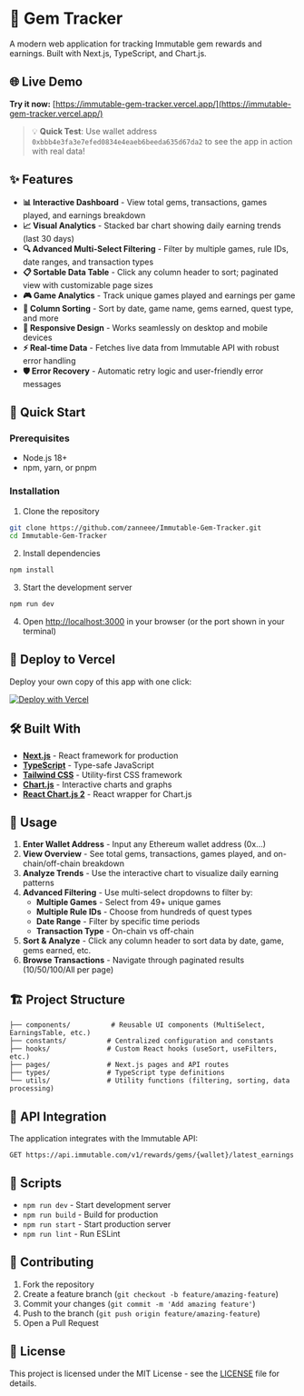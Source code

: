 # 💎 Gem Tracker

A modern web application for tracking Immutable gem rewards and earnings. Built with Next.js, TypeScript, and Chart.js.

## 🌐 Live Demo

**Try it now:** [https://immutable-gem-tracker.vercel.app/](https://immutable-gem-tracker.vercel.app/)

> 💡 **Quick Test**: Use wallet address `0xbbb4e3fa3e7efed0834e4eaeb6beeda635d67da2` to see the app in action with real data!

## ✨ Features

- **📊 Interactive Dashboard** - View total gems, transactions, games played, and earnings breakdown
- **📈 Visual Analytics** - Stacked bar chart showing daily earning trends (last 30 days)
- **🔍 Advanced Multi-Select Filtering** - Filter by multiple games, rule IDs, date ranges, and transaction types
- **📋 Sortable Data Table** - Click any column header to sort; paginated view with customizable page sizes
- **🎮 Game Analytics** - Track unique games played and earnings per game
- **🔄 Column Sorting** - Sort by date, game name, gems earned, quest type, and more
- **📱 Responsive Design** - Works seamlessly on desktop and mobile devices
- **⚡ Real-time Data** - Fetches live data from Immutable API with robust error handling
- **🛡️ Error Recovery** - Automatic retry logic and user-friendly error messages

## 🚀 Quick Start

### Prerequisites

- Node.js 18+ 
- npm, yarn, or pnpm

### Installation

1. Clone the repository
```bash
git clone https://github.com/zanneee/Immutable-Gem-Tracker.git
cd Immutable-Gem-Tracker
```

2. Install dependencies
```bash
npm install
```

3. Start the development server
```bash
npm run dev
```

4. Open [http://localhost:3000](http://localhost:3000) in your browser (or the port shown in your terminal)

## 🚀 Deploy to Vercel

Deploy your own copy of this app with one click:

[![Deploy with Vercel](https://vercel.com/button)](https://vercel.com/new/clone?repository-url=https%3A%2F%2Fgithub.com%2Fzanneee%2FImmutable-Gem-Tracker)

## 🛠️ Built With

- **[Next.js](https://nextjs.org/)** - React framework for production
- **[TypeScript](https://www.typescriptlang.org/)** - Type-safe JavaScript
- **[Tailwind CSS](https://tailwindcss.com/)** - Utility-first CSS framework
- **[Chart.js](https://www.chartjs.org/)** - Interactive charts and graphs
- **[React Chart.js 2](https://react-chartjs-2.js.org/)** - React wrapper for Chart.js

## 📖 Usage

1. **Enter Wallet Address** - Input any Ethereum wallet address (0x...)
2. **View Overview** - See total gems, transactions, games played, and on-chain/off-chain breakdown
3. **Analyze Trends** - Use the interactive chart to visualize daily earning patterns
4. **Advanced Filtering** - Use multi-select dropdowns to filter by:
   - **Multiple Games** - Select from 49+ unique games
   - **Multiple Rule IDs** - Choose from hundreds of quest types
   - **Date Range** - Filter by specific time periods
   - **Transaction Type** - On-chain vs off-chain
5. **Sort & Analyze** - Click any column header to sort data by date, game, gems earned, etc.
6. **Browse Transactions** - Navigate through paginated results (10/50/100/All per page)

## 🏗️ Project Structure

```
├── components/          # Reusable UI components (MultiSelect, EarningsTable, etc.)
├── constants/          # Centralized configuration and constants
├── hooks/              # Custom React hooks (useSort, useFilters, etc.)
├── pages/              # Next.js pages and API routes
├── types/              # TypeScript type definitions
└── utils/              # Utility functions (filtering, sorting, data processing)
```

## 🔧 API Integration

The application integrates with the Immutable API:
```
GET https://api.immutable.com/v1/rewards/gems/{wallet}/latest_earnings
```

## 📝 Scripts

- `npm run dev` - Start development server
- `npm run build` - Build for production
- `npm run start` - Start production server
- `npm run lint` - Run ESLint

## 🤝 Contributing

1. Fork the repository
2. Create a feature branch (`git checkout -b feature/amazing-feature`)
3. Commit your changes (`git commit -m 'Add amazing feature'`)
4. Push to the branch (`git push origin feature/amazing-feature`)
5. Open a Pull Request

## 📄 License

This project is licensed under the MIT License - see the [LICENSE](LICENSE) file for details.